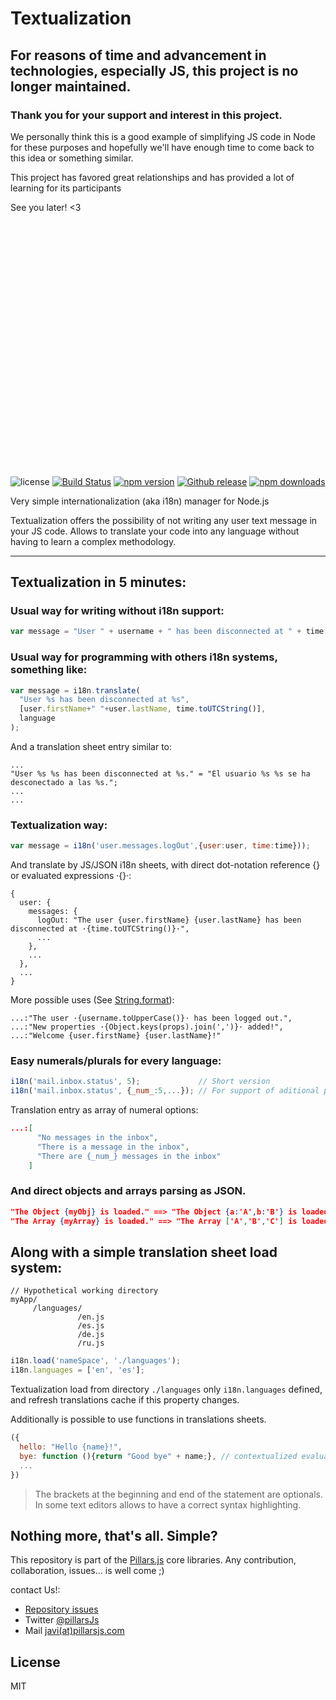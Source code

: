 # Textualization

## For reasons of time and advancement in technologies, especially JS, this project is no longer maintained.
### Thank you for your support and interest in this project.

We personally think this is a good example of simplifying JS code in Node for these purposes and hopefully we'll have enough time to come back to this idea or something similar.

This project has favored great relationships and has provided a lot of learning for its participants

See you later! <3

<br/><br/><br/><br/><br/><br/><br/><br/><br/><br/><br/><br/><br/><br/><br/>
---

![license](https://img.shields.io/badge/license-MIT-blue.svg ) [![Build Status](https://img.shields.io/travis/pillarsjs/textualization/master.svg)](https://travis-ci.org/pillarsjs/textualization) [![npm version](https://img.shields.io/npm/v/textualization.svg)](https://www.npmjs.com/package/textualization) [![Github release](https://img.shields.io/github/release/bifuer/textualization.svg)](https://github.com/pillarsjs/textualization) [![npm downloads](https://img.shields.io/npm/dm/textualization.svg)](https://www.npmjs.com/package/textualization)

Very simple internationalization (aka i18n) manager for Node.js

Textualization offers the possibility of not writing any user text message in your JS code. Allows to translate your code into any language without having to learn a complex methodology.

---

## Textualization in 5 minutes:

### Usual way for writing without i18n support:
```javascript
var message = "User " + username + " has been disconnected at " + time + ".";
```

### Usual way for programming with others i18n systems, something like:
```javascript
var message = i18n.translate(
  "User %s has been disconnected at %s",
  [user.firstName+" "+user.lastName, time.toUTCString()],
  language
);
```

And a translation sheet entry similar to:
```
...
"User %s %s has been disconnected at %s." = "El usuario %s %s se ha desconectado a las %s.";
...
...
```

### **Textualization** way:
```javascript
var message = i18n('user.messages.logOut',{user:user, time:time}));
```

And translate by JS/JSON i18n sheets, with direct dot-notation reference {} or evaluated expressions ·{}·:
```
{
  user: {
    messages: {
      logOut: "The user {user.firstName} {user.lastName} has been disconnected at ·{time.toUTCString()}·",
      ...
    },
    ...
  },
  ...
}
```

More possible uses (See [String.format](https://github.com/pillarsjs/String.format)):
```
...:"The user ·{username.toUpperCase()}· has been logged out.",
...:"New properties ·{Object.keys(props).join(',')}· added!",
...:"Welcome {user.firstName} {user.lastName}!"
```


### Easy numerals/plurals for every language:

```javascript
i18n('mail.inbox.status', 5);             // Short version
i18n('mail.inbox.status', {_num_:5,...}); // For support of aditional params
```

Translation entry as array of numeral options:
```JSON
...:[
      "No messages in the inbox",
      "There is a message in the inbox",
      "There are {_num_} messages in the inbox"
    ]
````

### And direct objects and arrays parsing as JSON.
```JSON
"The Object {myObj} is loaded." ==> "The Object {a:'A',b:'B'} is loaded."
"The Array {myArray} is loaded." ==> "The Array ['A','B','C'] is loaded."
```

## Along with a simple translation sheet load system:
```
// Hypothetical working directory
myApp/
     /languages/
               /en.js
               /es.js
               /de.js
               /ru.js
```

```javascript
i18n.load('nameSpace', './languages');
i18n.languages = ['en', 'es'];
```

Textualization load from directory `./languages` only `i18n.languages` defined, and refresh translations cache if this property changes.

Additionally is possible to use functions in translations sheets.
```javascript
({
  hello: "Hello {name}!",
  bye: function (){return "Good bye" + name;}, // contextualized evaluation.
  ...
})
```
> The brackets at the beginning and end of the statement are optionals. In some text editors allows to have a correct syntax highlighting.


## Nothing more, that's all. Simple?

This repository is part of the [Pillars.js](https://github.com/pillarsjs/pillars) core libraries. Any contribution, collaboration, issues... is well come ;)

contact Us!:
- [Repository issues](https://github.com/pillarsjs/textualization/issues)
- Twitter [@pillarsJs](http://twitter.com/PillarsJS)
- Mail [javi(at)pillarsjs.com](mailto:javi@pillarsjs.com)

## License
MIT

